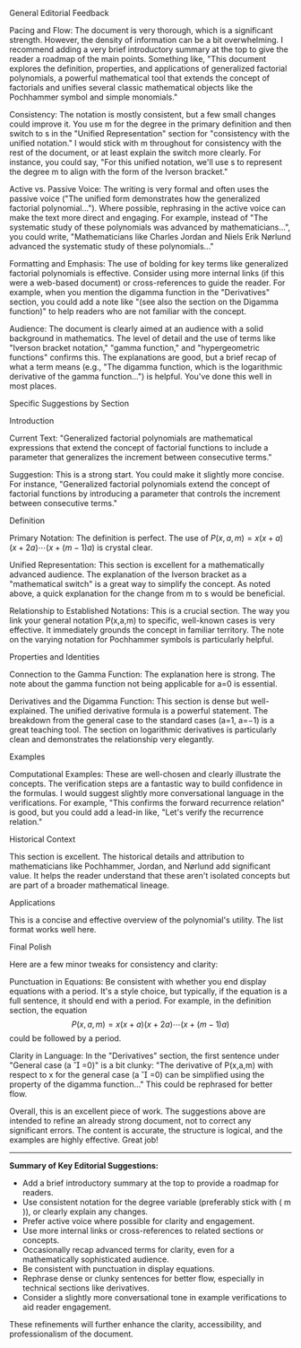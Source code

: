 General Editorial Feedback

Pacing and Flow: The document is very thorough, which is a significant strength. However, the density of information can be a bit overwhelming. I recommend adding a very brief introductory summary at the top to give the reader a roadmap of the main points. Something like, "This document explores the definition, properties, and applications of generalized factorial polynomials, a powerful mathematical tool that extends the concept of factorials and unifies several classic mathematical objects like the Pochhammer symbol and simple monomials."

Consistency: The notation is mostly consistent, but a few small changes could improve it. You use m for the degree in the primary definition and then switch to s in the "Unified Representation" section for "consistency with the unified notation." I would stick with m throughout for consistency with the rest of the document, or at least explain the switch more clearly. For instance, you could say, "For this unified notation, we'll use s to represent the degree m to align with the form of the Iverson bracket."

Active vs. Passive Voice: The writing is very formal and often uses the passive voice ("The unified form demonstrates how the generalized factorial polynomial..."). Where possible, rephrasing in the active voice can make the text more direct and engaging. For example, instead of "The systematic study of these polynomials was advanced by mathematicians...", you could write, "Mathematicians like Charles Jordan and Niels Erik Nørlund advanced the systematic study of these polynomials..."

Formatting and Emphasis: The use of bolding for key terms like generalized factorial polynomials is effective. Consider using more internal links (if this were a web-based document) or cross-references to guide the reader. For example, when you mention the digamma function in the "Derivatives" section, you could add a note like "(see also the section on the Digamma function)" to help readers who are not familiar with the concept.

Audience: The document is clearly aimed at an audience with a solid background in mathematics. The level of detail and the use of terms like "Iverson bracket notation," "gamma function," and "hypergeometric functions" confirms this. The explanations are good, but a brief recap of what a term means (e.g., "The digamma function, which is the logarithmic derivative of the gamma function...") is helpful. You've done this well in most places.

Specific Suggestions by Section

Introduction

Current Text: "Generalized factorial polynomials are mathematical expressions that extend the concept of factorial functions to include a parameter that generalizes the increment between consecutive terms."

Suggestion: This is a strong start. You could make it slightly more concise. For instance, "Generalized factorial polynomials extend the concept of factorial functions by introducing a parameter that controls the increment between consecutive terms."

Definition

Primary Notation: The definition is perfect. The use of $P(x,a,m) = x(x+a)(x+2a)\cdots(x+(m-1)a)$ is crystal clear.

Unified Representation: This section is excellent for a mathematically advanced audience. The explanation of the Iverson bracket as a "mathematical switch" is a great way to simplify the concept. As noted above, a quick explanation for the change from m to s would be beneficial.

Relationship to Established Notations: This is a crucial section. The way you link your general notation P(x,a,m) to specific, well-known cases is very effective. It immediately grounds the concept in familiar territory. The note on the varying notation for Pochhammer symbols is particularly helpful.

Properties and Identities

Connection to the Gamma Function: The explanation here is strong. The note about the gamma function not being applicable for a=0 is essential.

Derivatives and the Digamma Function: This section is dense but well-explained. The unified derivative formula is a powerful statement. The breakdown from the general case to the standard cases (a=1, a=−1) is a great teaching tool. The section on logarithmic derivatives is particularly clean and demonstrates the relationship very elegantly.

Examples

Computational Examples: These are well-chosen and clearly illustrate the concepts. The verification steps are a fantastic way to build confidence in the formulas. I would suggest slightly more conversational language in the verifications. For example, "This confirms the forward recurrence relation" is good, but you could add a lead-in like, "Let's verify the recurrence relation."

Historical Context

This section is excellent. The historical details and attribution to mathematicians like Pochhammer, Jordan, and Nørlund add significant value. It helps the reader understand that these aren't isolated concepts but are part of a broader mathematical lineage.

Applications

This is a concise and effective overview of the polynomial's utility. The list format works well here.

Final Polish

Here are a few minor tweaks for consistency and clarity:

Punctuation in Equations: Be consistent with whether you end display equations with a period. It's a style choice, but typically, if the equation is a full sentence, it should end with a period. For example, in the definition section, the equation $$P(x,a,m) = x(x+a)(x+2a)\cdots(x+(m-1)a)$$ could be followed by a period.

Clarity in Language: In the "Derivatives" section, the first sentence under "General case (a

=0)" is a bit clunky: "The derivative of P(x,a,m) with respect to x for the general case (a

=0) can be simplified using the property of the digamma function..." This could be rephrased for better flow.

Overall, this is an excellent piece of work. The suggestions above are intended to refine an already strong document, not to correct any significant errors. The content is accurate, the structure is logical, and the examples are highly effective. Great job!

---

**Summary of Key Editorial Suggestions:**

- Add a brief introductory summary at the top to provide a roadmap for readers.
- Use consistent notation for the degree variable (preferably stick with \( m \)), or clearly explain any changes.
- Prefer active voice where possible for clarity and engagement.
- Use more internal links or cross-references to related sections or concepts.
- Occasionally recap advanced terms for clarity, even for a mathematically sophisticated audience.
- Be consistent with punctuation in display equations.
- Rephrase dense or clunky sentences for better flow, especially in technical sections like derivatives.
- Consider a slightly more conversational tone in example verifications to aid reader engagement.

These refinements will further enhance the clarity, accessibility, and professionalism of the document.